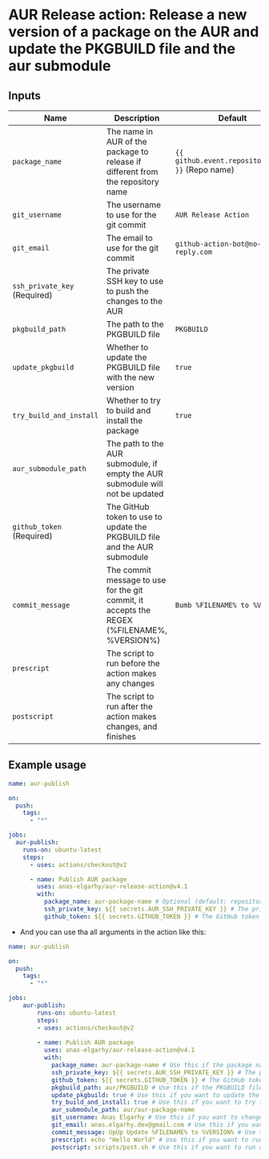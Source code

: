 # AUR Release action: Release a new version of a package on the AUR and update the PKGBUILD file and the aur submodule

## Inputs
| Name                         | Description                                                                                | Default                                          |
|------------------------------|--------------------------------------------------------------------------------------------|--------------------------------------------------|
| `package_name`               | The name in AUR of the package to release if different from the repository name            | `{{ github.event.repository.name }}` (Repo name) |
| `git_username`               | The username to use for the git commit                                                     | `AUR Release Action`                             |
| `git_email`                  | The email to use for the git commit                                                        | `github-action-bot@no-reply.com`                 |
| `ssh_private_key` (Required) | The private SSH key to use to push the changes to the AUR                                  |                                                  |
| `pkgbuild_path`              | The path to the PKGBUILD file                                                              | `PKGBUILD`                                       |
| `update_pkgbuild`            | Whether to update the PKGBUILD file with the new version                                   | `true`                                           |
| `try_build_and_install`      | Whether to try to build and install the package                                            | `true`                                           |
| `aur_submodule_path`         | The path to the AUR submodule, if empty the AUR submodule will not be updated              |                                                  |
| `github_token` (Required)    | The GitHub token to use to update the PKGBUILD file and the AUR submodule                  |                                                  |
| `commit_message`             | The commit message to use for the git commit, it accepts the REGEX (%FILENAME%, %VERSION%) | `Bumb %FILENAME% to %VERSION%`                   |
| `prescript`                  | The script to run before the action makes any changes                                      |                                                  |
| `postscript`                 | The script to run after the action makes changes, and finishes                             |                                                  |

## Example usage
```yaml
name: aur-publish

on:
  push:
    tags:
      - "*"

jobs:
  aur-publish:
    runs-on: ubuntu-latest
    steps:
      - uses: actions/checkout@v2

      - name: Publish AUR package
        uses: anas-elgarhy/aur-release-action@v4.1
        with:
          package_name: aur-package-name # Optional (default: repository name)
          ssh_private_key: ${{ secrets.AUR_SSH_PRIVATE_KEY }} # The private SSH key to use to push the changes to the AUR
          github_token: ${{ secrets.GITHUB_TOKEN }} # The GitHub token to use to update the PKGBUILD file and the AUR submodule
```
- And you can use tha all arguments in the action like this:
```yaml
name: aur-publish

on:
  push:
    tags:
      - "*"

jobs:
    aur-publish:
        runs-on: ubuntu-latest
        steps:
        - uses: actions/checkout@v2
    
        - name: Publish AUR package
          uses: anas-elgarhy/aur-release-action@v4.1
          with:
            package_name: aur-package-name # Use this if the package name in AUR is different from the repository name
            ssh_private_key: ${{ secrets.AUR_SSH_PRIVATE_KEY }} # The private SSH key to use to push the changes to the AUR
            github_token: ${{ secrets.GITHUB_TOKEN }} # The GitHub token to use to update the PKGBUILD file and the AUR submodule
            pkgbuild_path: aur/PKGBUILD # Use this if the PKGBUILD file is not in the root directory
            update_pkgbuild: true # Use this if you want to update the PKGBUILD in the main repository
            try_build_and_install: true # Use this if you want to try to build and install the package before publishing
            aur_submodule_path: aur/aur-package-name
            git_username: Anas Elgarhy # Use this if you want to change the git username (recommended)
            git_email: anas.elgarhy.dev@gmail.com # Use this if you want to change the git email (recommended)
            commit_message: UpUp Update %FILENAME% to %VERSION% # Use this if you want to change the commit message
            prescript: echo "Hello World" # Use this if you want to run a script before the action makes any changes, you can pass files also
            postscript: scripts/post.sh # Use this if you want to run a script after the action makes changes, and finishes
```
